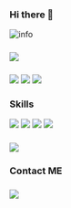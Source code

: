 ### Hi there 👋

<!--
**TaxicoYin/TaxicoYin** is a ✨ _special_ ✨ repository because its `README.md` (this file) appears on your GitHub profile.

Here are some ideas to get you started:

- 🔭 I’m currently working on ...
- 🌱 I’m currently learning ...
- 👯 I’m looking to collaborate on ...
- 🤔 I’m looking for help with ...
- 💬 Ask me about ...
- 📫 How to reach me: ...
- 😄 Pronouns: ...
- ⚡ Fun fact: ...
-->
![info](https://github-readme-stats.vercel.app/api?username=taxicoyin&show_icons=true&count_private=true&theme=radical)
###
![](https://visitor-badge.glitch.me/badge?page_id=taxicoyin.readme)
###
[![](https://img.shields.io/badge/OS-Arch%20Linux-1793D1?style=for-the-badge&logo=arch-linux&logoColor=ffffff)](https://www.archlinux.org)
[![](https://img.shields.io/badge/DE-Gnome-1793D1?style=for-the-badge&logo=gnome&logoColor=ffffff)](https://www.gnome.org)
[![](https://img.shields.io/badge/oneplus-8T-F5010C?style=for-the-badge&logo=oneplus&logoColor=ffffff)](https://www.oneplus.com)

### Skills
[![](https://img.shields.io/badge/Java-007396?style=for-the-badge&logo=java&logoColor=ffffff)](https://www.java.org)
[![](https://img.shields.io/badge/JavaScript-F7DF1E?style=for-the-badge&logo=javascript&logoColor=ffffff)](https://www.javascript.com)
![](https://img.shields.io/badge/-A8B9CC?style=for-the-badge&logo=c&logoColor=ffffff)
![](https://img.shields.io/badge/C++-00599C?style=for-the-badge&logo=C++&logoColor=ffffff)


###
[![](https://img.shields.io/badge/Steam-171a21?style=for-the-badge&logo=steam)](https://steamcommunity.com/id/jevera/)

### Contact ME
###
[![](https://img.shields.io/badge/Email-0078D4?style=for-the-badge)](mailto:dr.bart@live.com)

